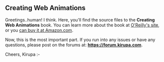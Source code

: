 Creating Web Animations
------------
Greetings..human! I think. Here, you'll find the source files to the **Creating Web Animations** book. You can learn more about the book at [O'Reilly's site](http://shop.oreilly.com/product/0636920050858.do), or you [can buy it at Amazon.com](https://www.amazon.com/exec/obidos/ASIN/1491957514/kirupacom).

Now, this is the most important part. If you run into any issues or have any questions, please post on the forums at: **https://forum.kirupa.com**.

Cheers,
Kirupa :-
